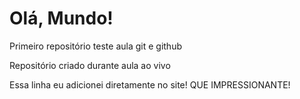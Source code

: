 # Olá, Mundo!
 Primeiro repositório teste aula git e github
 
 Repositório criado durante aula ao vivo
 
 Essa linha eu adicionei diretamente no site! QUE IMPRESSIONANTE!
